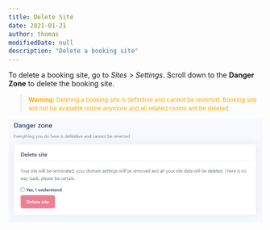 ```yaml
---
title: Delete Site
date: 2021-01-21
author: thomas
modifiedDate: null
description: "Delete a booking site"
---
```


To delete a booking site, go to *Sites > Settings*.
Scroll down to the **Danger Zone** to delete the booking site.

> <small style="color:orange"><b>Warning:</b> Deleting a booking site is definitive and cannot be reverted. Booking site will not be available online anymore and all related rooms will be deleted.</small>

![Screenshot of delete](./delete.png)
